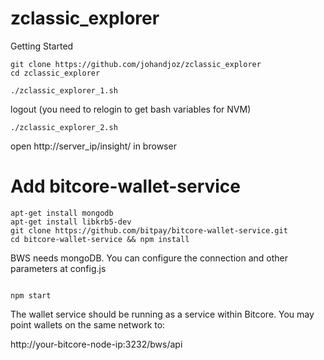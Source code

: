 # zclassic_explorer

Getting Started

```
git clone https://github.com/johandjoz/zclassic_explorer
cd zclassic_explorer
```

```
./zclassic_explorer_1.sh
```

logout (you need to relogin to get bash variables for NVM)

```
./zclassic_explorer_2.sh
```

open http://server_ip/insight/ in browser

# Add bitcore-wallet-service

```
apt-get install mongodb
apt-get install libkrb5-dev
git clone https://github.com/bitpay/bitcore-wallet-service.git
cd bitcore-wallet-service && npm install

```
BWS needs mongoDB. You can configure the connection and other parameters at config.js
```

npm start

```
The wallet service should be running as a service within Bitcore. You may point wallets on the same network to:

http://your-bitcore-node-ip:3232/bws/api

